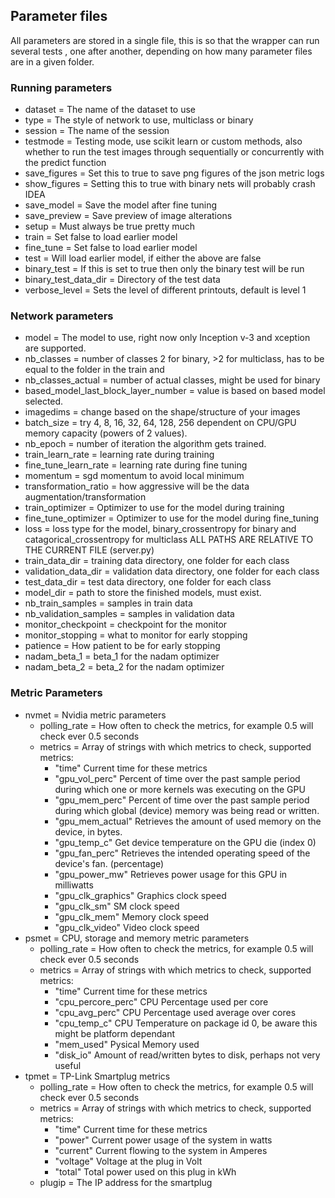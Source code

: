 ## Parameter files
All parameters are stored in a single file, this is so that the wrapper can run several tests
, one after another, depending on how many parameter files are in a given folder.

### Running parameters
* dataset = The name of the dataset to use
* type = The style of network to use, multiclass or binary
* session = The name of the session
* testmode = Testing mode, use scikit learn or custom methods, also whether to run the test
images through sequentially or concurrently with the predict function
* save_figures = Set this to true to save png figures of the json metric logs
* show_figures = Setting this to true with binary nets will probably crash IDEA
* save_model = Save the model after fine tuning
* save_preview = Save preview of image alterations
* setup = Must always be true pretty much
* train = Set false to load earlier model
* fine_tune = Set false to load earlier model
* test = Will load earlier model, if either the above are false
* binary_test = If this is set to true then only the binary test will be run
* binary_test_data_dir = Directory of the test data
* verbose_level = Sets the level of different printouts, default is level 1

### Network parameters
* model = The model to use, right now only Inception v-3 and xception are supported.
* nb_classes = number of classes 2 for binary, >2 for multiclass, has to be equal to the folder in the train and
* nb_classes_actual = number of actual classes, might be used for binary
* based_model_last_block_layer_number = value is based on based model selected.
* imagedims = change based on the shape/structure of your images
* batch_size = try 4, 8, 16, 32, 64, 128, 256 dependent on CPU/GPU memory capacity (powers of 2 values).
* nb_epoch = number of iteration the algorithm gets trained.
* train_learn_rate = learning rate during training
* fine_tune_learn_rate = learning rate during fine tuning
* momentum = sgd momentum to avoid local minimum
* transformation_ratio = how aggressive will be the data augmentation/transformation
* train_optimizer = Optimizer to use for the model during training
* fine_tune_optimizer = Optimizer to use for the model during fine_tuning
* loss = loss type for the model, binary_crossentropy for binary and catagorical_crossentropy for multiclass
ALL PATHS ARE RELATIVE TO THE CURRENT FILE (server.py)
* train_data_dir = training data directory, one folder for each class
* validation_data_dir = validation data directory, one folder for each class
* test_data_dir = test data directory, one folder for each class
* model_dir = path to store the finished models, must exist.
* nb_train_samples = samples in train data
* nb_validation_samples = samples in validation data
* monitor_checkpoint = checkpoint for the monitor
* monitor_stopping = what to monitor for early stopping
* patience = How patient to be for early stopping
* nadam_beta_1 = beta_1 for the nadam optimizer
* nadam_beta_2 = beta_2 for the nadam optimizer

### Metric Parameters
* nvmet = Nvidia metric parameters
    * polling_rate = How often to check the metrics, for example 0.5 will check ever 0.5 seconds
    * metrics = Array of strings with which metrics to check, supported metrics:
        * "time" Current time for these metrics
        * "gpu_vol_perc" Percent of time over the past sample period during which one or more kernels was executing on the GPU
        * "gpu_mem_perc" Percent of time over the past sample period during which global (device)  memory was being read or written.
        * "gpu_mem_actual" Retrieves the amount of used memory on the device, in bytes.
        * "gpu_temp_c" Get device temperature on the GPU die (index 0)
        * "gpu_fan_perc" Retrieves the intended operating speed of the device's fan. (percentage)
        * "gpu_power_mw" Retrieves power usage for this GPU in milliwatts
        * "gpu_clk_graphics" Graphics clock speed
        * "gpu_clk_sm" SM clock speed
        * "gpu_clk_mem" Memory clock speed
        * "gpu_clk_video" Video clock speed
* psmet = CPU, storage and memory metric parameters
    * polling_rate = How often to check the metrics, for example 0.5 will check ever 0.5 seconds
    * metrics = Array of strings with which metrics to check, supported metrics:
        * "time" Current time for these metrics
        * "cpu_percore_perc" CPU Percentage used per core
        * "cpu_avg_perc" CPU Percentage used average over cores
        * "cpu_temp_c" CPU Temperature on package id 0, be aware this might be platform dependant
        * "mem_used" Pysical Memory used
        * "disk_io" Amount of read/written bytes to disk, perhaps not very useful
* tpmet = TP-Link Smartplug metrics
    * polling_rate = How often to check the metrics, for example 0.5 will check ever 0.5 seconds
    * metrics = Array of strings with which metrics to check, supported metrics:
        * "time" Current time for these metrics
        * "power" Current power usage of the system in watts
        * "current" Current flowing to the system in Amperes
        * "voltage" Voltage at the plug in Volt
        * "total" Total power used on this plug in kWh
    * plugip = The IP address for the smartplug